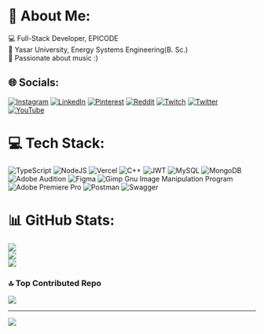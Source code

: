 # 💫 About Me:
💻 Full-Stack Developer, EPICODE<br>🏫 Yasar University, Energy Systems Engineering(B. Sc.)<br>🎸 Passionate about music :)


## 🌐 Socials:
[![Instagram](https://img.shields.io/badge/Instagram-%23E4405F.svg?logo=Instagram&logoColor=white)](https://instagram.com/batigokovali) [![LinkedIn](https://img.shields.io/badge/LinkedIn-%230077B5.svg?logo=linkedin&logoColor=white)](https://linkedin.com/in/batigokovali) [![Pinterest](https://img.shields.io/badge/Pinterest-%23E60023.svg?logo=Pinterest&logoColor=white)](https://pinterest.com/batigokovali) [![Reddit](https://img.shields.io/badge/Reddit-%23FF4500.svg?logo=Reddit&logoColor=white)](https://reddit.com/user/batocelot) [![Twitch](https://img.shields.io/badge/Twitch-%239146FF.svg?logo=Twitch&logoColor=white)](https://twitch.tv/batocelot) [![Twitter](https://img.shields.io/badge/Twitter-%231DA1F2.svg?logo=Twitter&logoColor=white)](https://twitter.com/batigokovali) [![YouTube](https://img.shields.io/badge/YouTube-%23FF0000.svg?logo=YouTube&logoColor=white)](https://youtube.com/@UC5yiwhJxTBsQ06drXYyKyYQ) 

# 💻 Tech Stack:
![TypeScript](https://img.shields.io/badge/typescript-%23007ACC.svg?style=plastic&logo=typescript&logoColor=white) ![NodeJS](https://img.shields.io/badge/node.js-6DA55F?style=plastic&logo=node.js&logoColor=white) ![Vercel](https://img.shields.io/badge/vercel-%23000000.svg?style=plastic&logo=vercel&logoColor=white) ![C++](https://img.shields.io/badge/c++-%2300599C.svg?style=plastic&logo=c%2B%2B&logoColor=white) ![JWT](https://img.shields.io/badge/JWT-black?style=plastic&logo=JSON%20web%20tokens) ![MySQL](https://img.shields.io/badge/mysql-%2300f.svg?style=plastic&logo=mysql&logoColor=white) ![MongoDB](https://img.shields.io/badge/MongoDB-%234ea94b.svg?style=plastic&logo=mongodb&logoColor=white) ![Adobe Audition](https://img.shields.io/badge/Adobe%20Audition-9999FF.svg?style=plastic&logo=Adobe%20Audition&logoColor=white) 	![Figma](https://img.shields.io/badge/figma-%23F24E1E.svg?style=plastic&logo=figma&logoColor=white) ![Gimp Gnu Image Manipulation Program](https://img.shields.io/badge/Gimp-657D8B?style=plastic&logo=gimp&logoColor=FFFFFF) ![Adobe Premiere Pro](https://img.shields.io/badge/Adobe%20Premiere%20Pro-9999FF.svg?style=plastic&logo=Adobe%20Premiere%20Pro&logoColor=white) ![Postman](https://img.shields.io/badge/Postman-FF6C37?style=plastic&logo=postman&logoColor=white) ![Swagger](https://img.shields.io/badge/-Swagger-%23Clojure?style=plastic&logo=swagger&logoColor=white)
# 📊 GitHub Stats:
![](https://github-readme-stats.vercel.app/api?username=batigokovali&theme=radical&hide_border=true&include_all_commits=true&count_private=true)<br/>
![](https://github-readme-streak-stats.herokuapp.com/?user=batigokovali&theme=radical&hide_border=true)<br/>
![](https://github-readme-stats.vercel.app/api/top-langs/?username=batigokovali&theme=radical&hide_border=true&include_all_commits=true&count_private=true&layout=compact)

### 🔝 Top Contributed Repo
![](https://github-contributor-stats.vercel.app/api?username=batigokovali&limit=5&theme=dark&combine_all_yearly_contributions=true)

---
[![](https://visitcount.itsvg.in/api?id=batigokovali&icon=8&color=1)](https://visitcount.itsvg.in)

<!-- Proudly created with GPRM ( https://gprm.itsvg.in ) -->
